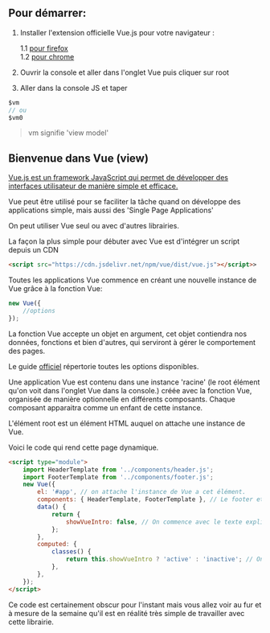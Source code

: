 ## Pour démarrer:

1.  Installer l'extension officielle Vue.js pour votre navigateur :

    1.1 [pour firefox](https://addons.mozilla.org/en-US/firefox/addon/vue-js-devtools)  
    1.2 [pour chrome](https://chrome.google.com/webstore/detail/vuejs-devtools/nhdogjmejiglipccpnnnanhbledajbpd)

2.  Ouvrir la console et aller dans l'onglet Vue puis cliquer sur root

3.  Aller dans la console JS et taper

```javascript
$vm
// ou
$vm0
```
> vm signifie 'view model'

## Bienvenue dans Vue (view)

[Vue.js est un framework JavaScript qui permet de développer des interfaces utilisateur de manière simple et efficace.](https://vuejs.org/)


Vue peut être utilisé pour se faciliter la tâche quand on développe des applications simple, mais aussi des 'Single Page Applications'

On peut utiliser Vue seul ou avec d'autres librairies.

La façon la plus simple pour débuter avec Vue est d'intégrer un script depuis un CDN

```html
<script src="https://cdn.jsdelivr.net/npm/vue/dist/vue.js"></script>>
```

Toutes les applications Vue commence en créant une nouvelle instance de Vue grâce à la fonction Vue:

```js
new Vue({
    //options
});
```

La fonction Vue accepte un objet en argument, cet objet contiendra nos données, fonctions et bien d'autres, qui serviront à gérer le comportement des pages.

Le guide [officiel](https://vuejs.org/) répertorie toutes les options disponibles.

Une application Vue est contenu dans une instance 'racine' (le root élément qu'on voit dans l'onglet Vue dans la console.) créée avec la fonction Vue, organisée de manière optionnelle en différents composants. Chaque composant apparaitra comme un enfant de cette instance.

L'élément root est un élément HTML auquel on attache une instance de Vue.

Voici le code qui rend cette page dynamique.

```html
<script type="module">
    import HeaderTemplate from '../components/header.js';
    import FooterTemplate from '../components/footer.js';
    new Vue({ 
        el: '#app', // on attache l'instance de Vue a cet élément. 
        components: { HeaderTemplate, FooterTemplate }, // Le footer et le header sous form de composants 
        data() { 
            return { 
                showVueIntro: false, // On commence avec le texte explicatif caché
            }; 
        }, 
        computed: { 
            classes() { 
                return this.showVueIntro ? 'active' : 'inactive'; // On applique une classe CSS dynamiquement.
            }, 
        }, 
    });
</script>
```

Ce code est certainement obscur pour l'instant mais vous allez voir au fur et à mesure de la semaine qu'il est en réalité très simple de travailler avec cette librairie.
